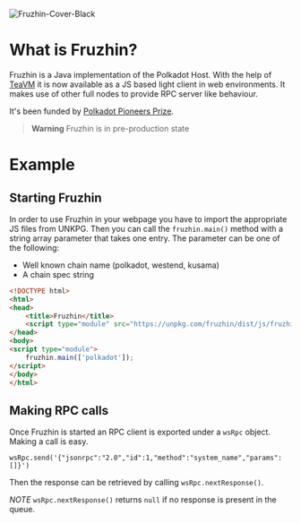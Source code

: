 ![Fruzhin-Cover-Black](https://github.com/LimeChain/Fruzhin/assets/29047760/8e617c9a-005d-44b7-b2bc-d14cc6860726)

# What is Fruzhin?
Fruzhin is a Java implementation of the Polkadot Host. With the help of [TeaVM](https://teavm.org/) it is now available
as a JS based light client in web environments. It makes use of other full nodes to provide RPC server like behaviour.

It's been funded by
[Polkadot Pioneers Prize](https://polkadot.polkassembly.io/child_bounty/238).
> **Warning**
> Fruzhin is in pre-production state

# Example
## Starting Fruzhin
In order to use Fruzhin in your webpage you have to import the appropriate JS files from UNKPG. Then you can call the
`fruzhin.main()` method with a string array parameter that takes one entry. The parameter can be one of the following:
- Well known chain name (polkadot, westend, kusama)
- A chain spec string

```html
<!DOCTYPE html>
<html>
<head>
    <title>Fruzhin</title>
    <script type="module" src="https://unpkg.com/fruzhin/dist/js/fruzhin-lib.js"></script>
</head>
<body>
<script type="module">
    fruzhin.main(['polkadot']);
</script>
</body>
</html>
```

## Making RPC calls
Once Fruzhin is started an RPC client is exported under a `wsRpc` object. Making a call is easy.

`wsRpc.send('{"jsonrpc":"2.0","id":1,"method":"system_name","params":[]}')`

Then the response can be retrieved by calling `wsRpc.nextResponse()`. 

*NOTE* `wsRpc.nextResponse()` returns `null` if no response is present in the queue.
